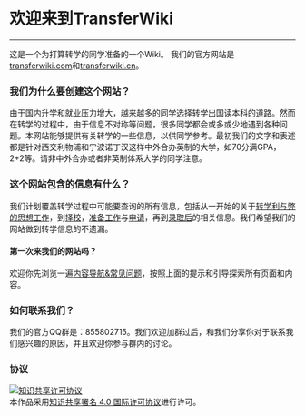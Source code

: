 # 欢迎来到TransferWiki

***

这是一个为打算转学的同学准备的一个Wiki。
我们的官方网站是[transferwiki.com](https://transferwiki.com)和[transferwiki.cn](https://transferwiki.cn)。

### 我们为什么要创建这个网站？

由于国内升学和就业压力增大，越来越多的同学选择转学出国读本科的道路。然而在转学的过程中，由于信息不对称等问题，很多同学都会或多或少地遇到各种问题。本网站能够提供有关转学的一些信息，以供同学参考。最初我们的文字和表述都是针对西交利物浦和宁波诺丁汉这样中外合办英制的大学，如70分满GPA，2+2等。请非中外合办或者非英制体系大学的同学注意。

### 这个网站包含的信息有什么？

我们计划覆盖转学过程中可能要查询的所有信息，包括从一开始的关于[转学利与弊的思想工作](/think)，到[择校](/school)，[准备工作](/material)与[申请](/apply)，再到[录取后](/admit)的相关信息。我们希望我们的网站做到转学信息的不遗漏。

#### 第一次来我们的网站吗？

欢迎你先浏览一遍[内容导航&常见问题](/faq)，按照上面的提示和引导探索所有页面和内容。

### 如何联系我们？

我们的官方QQ群是：855802715。我们欢迎加群过后，和我们分享你对于联系我们感兴趣的原因，并且欢迎你参与群内的讨论。

### 协议

<a rel="license" href="http://creativecommons.org/licenses/by-sa/4.0/"><img alt="知识共享许可协议" style="border-width:0" src="https://i.creativecommons.org/l/by-sa/4.0/88x31.png" /></a><br />本作品采用<a rel="license" href="http://creativecommons.org/licenses/by-sa/4.0/">知识共享署名 4.0 国际许可协议</a>进行许可。
